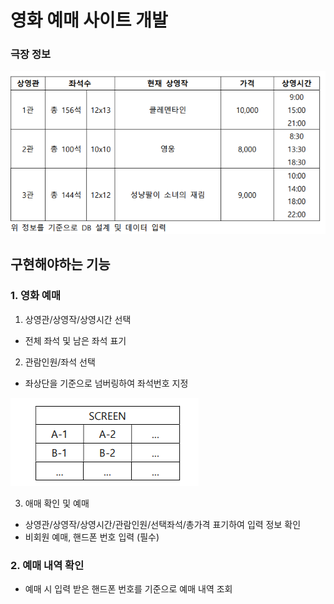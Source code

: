 # 영화 예매 사이트 개발

### 극장 정보
![info](image/info.png)

## 구현해야하는 기능

### 1. 영화 예매
1. 상영관/상영작/상영시간 선택
  - 전체 좌석 및 남은 좌석 표기
2. 관람인원/좌석 선택
 - 좌상단을 기준으로 넘버링하여 좌석번호 지정

![seat](image/seat.png)

3. 애매 확인 및 예매
 - 상영관/상영작/상영시간/관람인원/선택좌석/총가격 표기하여 입력 정보 확인
 - 비회원 예매, 핸드폰 번호 입력 (필수)

### 2. 예매 내역 확인
- 예매 시 입력 받은 핸드폰 번호를 기준으로 예매 내역 조회
